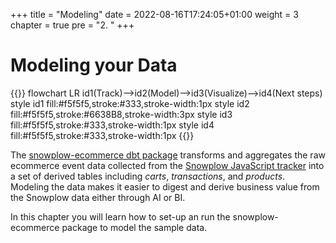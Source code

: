 +++
title = "Modeling"
date = 2022-08-16T17:24:05+01:00
weight = 3
chapter = true
pre = "2. "
+++

<!-- ### Chapter 2 -->

# Modeling your Data

{{<mermaid>}}
flowchart LR
    id1(Track)-->id2(Model)-->id3(Visualize)-->id4(Next steps)
    style id1 fill:#f5f5f5,stroke:#333,stroke-width:1px
    style id2 fill:#f5f5f5,stroke:#6638B8,stroke-width:3px
    style id3 fill:#f5f5f5,stroke:#333,stroke-width:1px
    style id4 fill:#f5f5f5,stroke:#333,stroke-width:1px
{{</mermaid >}}

The [snowplow-ecommerce dbt package](https://hub.getdbt.com/snowplow/snowplow_ecommerce/latest/) transforms and aggregates the raw ecommerce event data collected from the [Snowplow JavaScript tracker](https://github.com/snowplow/snowplow-javascript-tracker) into a set of derived tables including *carts*, *transactions*, and *products*. Modeling the data makes it easier to digest and derive business value from the Snowplow data either through AI or BI.

In this chapter you will learn how to set-up an run the snowplow-ecommerce package to model the sample data.
